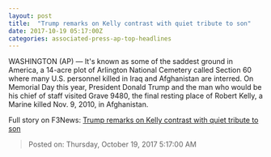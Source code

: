 ```yaml
---
layout: post
title:  "Trump remarks on Kelly contrast with quiet tribute to son"
date: 2017-10-19 05:17:00Z
categories: associated-press-ap-top-headlines
---
```


WASHINGTON (AP) — It's known as some of the saddest ground in America, a 14-acre plot of Arlington National Cemetery called Section 60 where many U.S. personnel killed in Iraq and Afghanistan are interred. On Memorial Day this year, President Donald Trump and the man who would be his chief of staff visited Grave 9480, the final resting place of Robert Kelly, a Marine killed Nov. 9, 2010, in Afghanistan.


Full story on F3News: [Trump remarks on Kelly contrast with quiet tribute to son](http://www.f3nws.com/n/2ajzrC)

> Posted on: Thursday, October 19, 2017 5:17:00 AM
